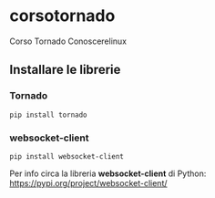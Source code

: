 # corsotornado
Corso Tornado Conoscerelinux


## Installare le librerie
### Tornado
```pip install tornado```

### websocket-client 
```pip install websocket-client```

Per info circa la libreria **websocket-client** di Python:
https://pypi.org/project/websocket-client/